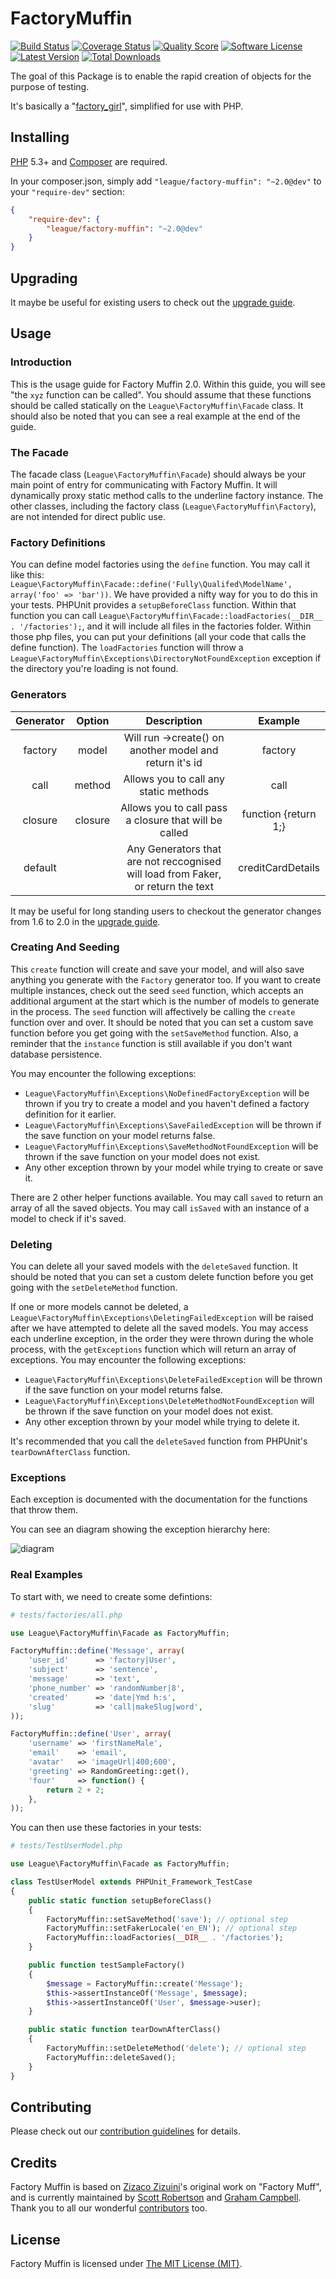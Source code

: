 FactoryMuffin
=============

[![Build Status](https://img.shields.io/travis/thephpleague/factory-muffin/master.svg?style=flat)](https://travis-ci.org/thephpleague/factory-muffin)
[![Coverage Status](https://img.shields.io/scrutinizer/coverage/g/thephpleague/factory-muffin.svg?style=flat)](https://scrutinizer-ci.com/g/thephpleague/factory-muffin/code-structure)
[![Quality Score](https://img.shields.io/scrutinizer/g/thephpleague/factory-muffin.svg?style=flat)](https://scrutinizer-ci.com/g/thephpleague/factory-muffin)
[![Software License](https://img.shields.io/badge/license-MIT-brightgreen.svg?style=flat)](LICENSE.md)
[![Latest Version](https://img.shields.io/github/release/thephpleague/factory-muffin.svg?style=flat)](https://github.com/thephpleague/factory-muffin/releases)
[![Total Downloads](https://img.shields.io/packagist/dt/league/factory-muffin.svg?style=flat)](https://packagist.org/packages/league/factory-muffin)

The goal of this Package is to enable the rapid creation of objects for the purpose of testing.

It's basically a "[factory\_girl](https://github.com/thoughtbot/factory_girl)", simplified for use with PHP.


## Installing

[PHP](https://php.net) 5.3+ and [Composer](https://getcomposer.org) are required.

In your composer.json, simply add `"league/factory-muffin": "~2.0@dev"` to your `"require-dev"` section:
```json
{
    "require-dev": {
        "league/factory-muffin": "~2.0@dev"
    }
}
```


## Upgrading

It maybe be useful for existing users to check out the [upgrade guide](UPGRADING.md).


## Usage

### Introduction

This is the usage guide for Factory Muffin 2.0. Within this guide, you will see "the `xyz` function can be called". You should assume that these functions should be called statically on the `League\FactoryMuffin\Facade` class. It should also be noted that you can see a real example at the end of the guide.

### The Facade

The facade class (`League\FactoryMuffin\Facade`) should always be your main point of entry for communicating with Factory Muffin. It will dynamically proxy static method calls to the underline factory instance. The other classes, including the factory class (`League\FactoryMuffin\Factory`), are not intended for direct public use.

### Factory Definitions

You can define model factories using the `define` function. You may call it like this: `League\FactoryMuffin\Facade::define('Fully\Qualifed\ModelName', array('foo' => 'bar'))`. We have provided a nifty way for you to do this in your tests. PHPUnit provides a `setupBeforeClass` function. Within that function you can call `League\FactoryMuffin\Facade::loadFactories(__DIR__ . '/factories');`, and it will include all files in the factories folder. Within those php files, you can put your definitions (all your code that calls the define function). The `loadFactories` function will throw a `League\FactoryMuffin\Exceptions\DirectoryNotFoundException` exception if the directory you're loading is not found.

### Generators

| Generator     | Option  | Description                                                                      | Example
| :-----------: | :-----: | :------------------------------------------------------------------------------: | :------------------: |
| factory       | model   | Will run ->create() on another model and return it's id                          | factory|User         |
| call          | method  | Allows you to call any static methods                                            | call|staticMethod    |
| closure       | closure | Allows you to call pass a closure that will be called                            | function {return 1;} |
| default       |         | Any Generators that are not reccognised will load from Faker, or return the text | creditCardDetails    |

It may be useful for long standing users to checkout the generator changes from 1.6 to 2.0 in the [upgrade guide](UPGRADING.md).

### Creating And Seeding

This `create` function will create and save your model, and will also save anything you generate with the `Factory` generator too. If you want to create multiple instances, check out the seed `seed` function, which accepts an additional argument at the start which is the number of models to generate in the process. The `seed` function will affectively be calling the `create` function over and over. It should be noted that you can set a custom save function before you get going with the `setSaveMethod` function. Also, a reminder that the `instance` function is still available if you don't want database persistence.

You may encounter the following exceptions:
* `League\FactoryMuffin\Exceptions\NoDefinedFactoryException` will be thrown if you try to create a model and you haven't defined a factory definition for it earlier.
* `League\FactoryMuffin\Exceptions\SaveFailedException` will be thrown if the save function on your model returns false.
* `League\FactoryMuffin\Exceptions\SaveMethodNotFoundException` will be thrown if the save function on your model does not exist.
* Any other exception thrown by your model while trying to create or save it.

There are 2 other helper functions available. You may call `saved` to return an array of all the saved objects. You may call `isSaved` with an instance of a model to check if it's saved.

### Deleting

You can delete all your saved models with the `deleteSaved` function. It should be noted that you can set a custom delete function before you get going with the `setDeleteMethod` function.

If one or more models cannot be deleted, a `League\FactoryMuffin\Exceptions\DeletingFailedException` will be raised after we have attempted to delete all the saved models. You may access each underline exception, in the order they were thrown during the whole process, with the `getExceptions` function which will return an array of exceptions. You may encounter the following exceptions:
* `League\FactoryMuffin\Exceptions\DeleteFailedException` will be thrown if the save function on your model returns false.
* `League\FactoryMuffin\Exceptions\DeleteMethodNotFoundException` will be thrown if the save function on your model does not exist.
* Any other exception thrown by your model while trying to delete it.

It's recommended that you call the `deleteSaved` function from PHPUnit's `tearDownAfterClass` function.

### Exceptions

Each exception is documented with the documentation for the functions that throw them.

You can see an diagram showing the exception hierarchy here:

![diagram](https://cloud.githubusercontent.com/assets/2829600/3790579/8fc52572-1b0d-11e4-96b1-7f0eac0dc10d.png)

### Real Examples

To start with, we need to create some defintions:
```php
# tests/factories/all.php

use League\FactoryMuffin\Facade as FactoryMuffin;

FactoryMuffin::define('Message', array(
    'user_id'      => 'factory|User',
    'subject'      => 'sentence',
    'message'      => 'text',
    'phone_number' => 'randomNumber|8',
    'created'      => 'date|Ymd h:s',
    'slug'         => 'call|makeSlug|word',
));

FactoryMuffin::define('User', array(
    'username' => 'firstNameMale',
    'email'    => 'email',
    'avatar'   => 'imageUrl|400;600',
    'greeting' => RandomGreeting::get(),
    'four'     => function() {
        return 2 + 2;
    },
));
```

You can then use these factories in your tests:
```php
# tests/TestUserModel.php

use League\FactoryMuffin\Facade as FactoryMuffin;

class TestUserModel extends PHPUnit_Framework_TestCase
{
    public static function setupBeforeClass()
    {
        FactoryMuffin::setSaveMethod('save'); // optional step
        FactoryMuffin::setFakerLocale('en_EN'); // optional step
        FactoryMuffin::loadFactories(__DIR__ . '/factories');
    }

    public function testSampleFactory()
    {
        $message = FactoryMuffin::create('Message');
        $this->assertInstanceOf('Message', $message);
        $this->assertInstanceOf('User', $message->user);
    }

    public static function tearDownAfterClass()
    {
        FactoryMuffin::setDeleteMethod('delete'); // optional step
        FactoryMuffin::deleteSaved();
    }
}
```


## Contributing

Please check out our [contribution guidelines](CONTRIBUTING.md) for details.


## Credits

Factory Muffin is based on [Zizaco Zizuini](https://github.com/Zizaco)'s original work on "Factory Muff", and is currently maintained by [Scott Robertson](https://github.com/scottrobertson) and [Graham Campbell](https://github.com/GrahamCampbell). Thank you to all our wonderful [contributors](https://github.com/thephpleague/factory-muffin/contributors) too.


## License

Factory Muffin is licensed under [The MIT License (MIT)](LICENSE).
